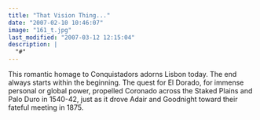 ```yaml
---
title: "That Vision Thing..."
date: "2007-02-10 10:46:07"
image: "161_t.jpg"
last_modified: "2007-03-12 12:15:04"
description: |
  "#"
---
```


This romantic homage to Conquistadors adorns Lisbon today. The end always starts within the beginning. The quest for El Dorado, for immense personal or global power, propelled Coronado across the Staked Plains and Palo Duro in 1540-42, just as it drove Adair and Goodnight toward their fateful meeting in 1875.
